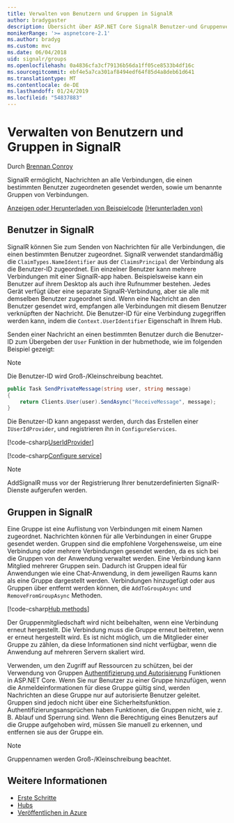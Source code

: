 ```yaml
---
title: Verwalten von Benutzern und Gruppen in SignalR
author: bradygaster
description: Übersicht über ASP.NET Core SignalR Benutzer-und Gruppenverwaltung.
monikerRange: '>= aspnetcore-2.1'
ms.author: bradyg
ms.custom: mvc
ms.date: 06/04/2018
uid: signalr/groups
ms.openlocfilehash: 0a4836cfa3cf79136b56da1ff05ce8533b4df16c
ms.sourcegitcommit: ebf4e5a7ca301af8494edf64f85d4a8deb61d641
ms.translationtype: MT
ms.contentlocale: de-DE
ms.lasthandoff: 01/24/2019
ms.locfileid: "54837883"
---
```

# <a name="manage-users-and-groups-in-signalr"></a>Verwalten von Benutzern und Gruppen in SignalR

Durch [Brennan Conroy](https://github.com/BrennanConroy)

SignalR ermöglicht, Nachrichten an alle Verbindungen, die einen bestimmten Benutzer zugeordneten gesendet werden, sowie um benannte Gruppen von Verbindungen.

[Anzeigen oder Herunterladen von Beispielcode](https://github.com/aspnet/Docs/tree/master/aspnetcore/signalr/groups/sample/) [(Herunterladen von)](xref:index#how-to-download-a-sample)

## <a name="users-in-signalr"></a>Benutzer in SignalR

SignalR können Sie zum Senden von Nachrichten für alle Verbindungen, die einen bestimmten Benutzer zugeordnet. SignalR verwendet standardmäßig die `ClaimTypes.NameIdentifier` aus der `ClaimsPrincipal` der Verbindung als die Benutzer-ID zugeordnet. Ein einzelner Benutzer kann mehrere Verbindungen mit einer SignalR-app haben. Beispielsweise kann ein Benutzer auf ihrem Desktop als auch ihre Rufnummer bestehen. Jedes Gerät verfügt über eine separate SignalR-Verbindung, aber sie alle mit demselben Benutzer zugeordnet sind. Wenn eine Nachricht an den Benutzer gesendet wird, empfangen alle Verbindungen mit diesem Benutzer verknüpften der Nachricht. Die Benutzer-ID für eine Verbindung zugegriffen werden kann, indem die `Context.UserIdentifier` Eigenschaft in Ihrem Hub.

Senden einer Nachricht an einen bestimmten Benutzer durch die Benutzer-ID zum Übergeben der `User` Funktion in der hubmethode, wie im folgenden Beispiel gezeigt:

> [!NOTE]
> Die Benutzer-ID wird Groß-/Kleinschreibung beachtet.

```csharp
public Task SendPrivateMessage(string user, string message)
{
    return Clients.User(user).SendAsync("ReceiveMessage", message);
}
```

Die Benutzer-ID kann angepasst werden, durch das Erstellen einer `IUserIdProvider`, und registrieren ihn in `ConfigureServices`.

[!code-csharp[UserIdProvider](groups/sample/customuseridprovider.cs?range=4-10)]

[!code-csharp[Configure service](groups/sample/startup.cs?range=21-22,39-42)]

> [!NOTE]
> AddSignalR muss vor der Registrierung Ihrer benutzerdefinierten SignalR-Dienste aufgerufen werden.

## <a name="groups-in-signalr"></a>Gruppen in SignalR

Eine Gruppe ist eine Auflistung von Verbindungen mit einem Namen zugeordnet. Nachrichten können für alle Verbindungen in einer Gruppe gesendet werden. Gruppen sind die empfohlene Vorgehensweise, um eine Verbindung oder mehrere Verbindungen gesendet werden, da es sich bei die Gruppen von der Anwendung verwaltet werden. Eine Verbindung kann Mitglied mehrerer Gruppen sein. Dadurch ist Gruppen ideal für Anwendungen wie eine Chat-Anwendung, in dem jeweiligen Raums kann als eine Gruppe dargestellt werden. Verbindungen hinzugefügt oder aus Gruppen über entfernt werden können, die `AddToGroupAsync` und `RemoveFromGroupAsync` Methoden.

[!code-csharp[Hub methods](groups/sample/hubs/chathub.cs?range=15-27)]

Der Gruppenmitgliedschaft wird nicht beibehalten, wenn eine Verbindung erneut hergestellt. Die Verbindung muss die Gruppe erneut beitreten, wenn er erneut hergestellt wird. Es ist nicht möglich, um die Mitglieder einer Gruppe zu zählen, da diese Informationen sind nicht verfügbar, wenn die Anwendung auf mehreren Servern skaliert wird.

Verwenden, um den Zugriff auf Ressourcen zu schützen, bei der Verwendung von Gruppen [Authentifizierung und Autorisierung](xref:signalr/authn-and-authz) Funktionen in ASP.NET Core. Wenn Sie nur Benutzer zu einer Gruppe hinzufügen, wenn die Anmeldeinformationen für diese Gruppe gültig sind, werden Nachrichten an diese Gruppe nur auf autorisierte Benutzer geleitet. Gruppen sind jedoch nicht über eine Sicherheitsfunktion. Authentifizierungsansprüchen haben Funktionen, die Gruppen nicht, wie z. B. Ablauf und Sperrung sind. Wenn die Berechtigung eines Benutzers auf die Gruppe aufgehoben wird, müssen Sie manuell zu erkennen, und entfernen sie aus der Gruppe ein.

> [!NOTE]
> Gruppennamen werden Groß-/Kleinschreibung beachtet.

## <a name="related-resources"></a>Weitere Informationen

* [Erste Schritte](xref:tutorials/signalr)
* [Hubs](xref:signalr/hubs)
* [Veröffentlichen in Azure](xref:signalr/publish-to-azure-web-app)
